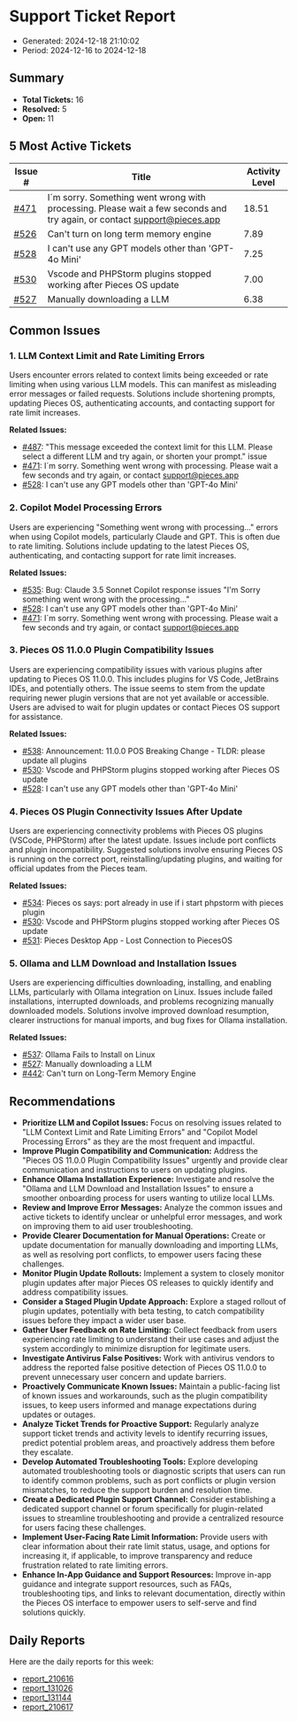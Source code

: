 # Support Ticket Report
- Generated: 2024-12-18 21:10:02
- Period: 2024-12-16 to 2024-12-18

## Summary
- **Total Tickets:** 16
- **Resolved:** 5
- **Open:** 11

## 5 Most Active Tickets
| Issue # | Title | Activity Level |
|---------|-------|----------------|
| [#471](https://github.com/pieces-app/support/issues/471) | I´m sorry. Something went wrong with processing. Please wait a few seconds and try again, or contact support@pieces.app | 18.51 |
| [#526](https://github.com/pieces-app/support/issues/526) | Can't turn on long term memory engine | 7.89 |
| [#528](https://github.com/pieces-app/support/issues/528) | I can't use any GPT models other than 'GPT-4o Mini' | 7.25 |
| [#530](https://github.com/pieces-app/support/issues/530) | Vscode and PHPStorm plugins stopped working after Pieces OS update | 7.00 |
| [#527](https://github.com/pieces-app/support/issues/527) | Manually downloading a LLM | 6.38 |

## Common Issues
### 1. LLM Context Limit and Rate Limiting Errors
Users encounter errors related to context limits being exceeded or rate limiting when using various LLM models. This can manifest as misleading error messages or failed requests. Solutions include shortening prompts, updating Pieces OS, authenticating accounts, and contacting support for rate limit increases.

**Related Issues:**
- [#487](https://github.com/pieces-app/support/issues/487): "This message exceeded the context limit for this LLM. Please select a different LLM and try again, or shorten your prompt." issue
- [#471](https://github.com/pieces-app/support/issues/471): I´m sorry. Something went wrong with processing. Please wait a few seconds and try again, or contact support@pieces.app
- [#528](https://github.com/pieces-app/support/issues/528): I can't use any GPT models other than 'GPT-4o Mini'

### 2. Copilot Model Processing Errors
Users are experiencing "Something went wrong with processing..." errors when using Copilot models, particularly Claude and GPT. This is often due to rate limiting. Solutions include updating to the latest Pieces OS, authenticating, and contacting support for rate limit increases.

**Related Issues:**
- [#535](https://github.com/pieces-app/support/issues/535): Bug: Claude 3.5 Sonnet Copilot response issues "I'm Sorry something went wrong with the processing..."
- [#528](https://github.com/pieces-app/support/issues/528): I can't use any GPT models other than 'GPT-4o Mini'
- [#471](https://github.com/pieces-app/support/issues/471): I´m sorry. Something went wrong with processing. Please wait a few seconds and try again, or contact support@pieces.app

### 3. Pieces OS 11.0.0 Plugin Compatibility Issues
Users are experiencing compatibility issues with various plugins after updating to Pieces OS 11.0.0.  This includes plugins for VS Code, JetBrains IDEs, and potentially others. The issue seems to stem from the update requiring newer plugin versions that are not yet available or accessible. Users are advised to wait for plugin updates or contact Pieces OS support for assistance.

**Related Issues:**
- [#538](https://github.com/pieces-app/support/issues/538): Announcement: 11.0.0 POS Breaking Change - TLDR: please update all plugins
- [#530](https://github.com/pieces-app/support/issues/530): Vscode and PHPStorm plugins stopped working after Pieces OS update
- [#528](https://github.com/pieces-app/support/issues/528): I can't use any GPT models other than 'GPT-4o Mini'

### 4. Pieces OS Plugin Connectivity Issues After Update
Users are experiencing connectivity problems with Pieces OS plugins (VSCode, PHPStorm) after the latest update.  Issues include port conflicts and plugin incompatibility.  Suggested solutions involve ensuring Pieces OS is running on the correct port, reinstalling/updating plugins, and waiting for official updates from the Pieces team.

**Related Issues:**
- [#534](https://github.com/pieces-app/support/issues/534): Pieces os says: port already in use if i start phpstorm with pieces plugin
- [#530](https://github.com/pieces-app/support/issues/530): Vscode and PHPStorm plugins stopped working after Pieces OS update
- [#531](https://github.com/pieces-app/support/issues/531): Pieces Desktop App - Lost Connection to PiecesOS

### 5. Ollama and LLM Download and Installation Issues
Users are experiencing difficulties downloading, installing, and enabling LLMs, particularly with Ollama integration on Linux. Issues include failed installations, interrupted downloads, and problems recognizing manually downloaded models. Solutions involve improved download resumption, clearer instructions for manual imports, and bug fixes for Ollama installation.

**Related Issues:**
- [#537](https://github.com/pieces-app/support/issues/537): Ollama Fails to Install on Linux
- [#527](https://github.com/pieces-app/support/issues/527): Manually downloading a LLM
- [#442](https://github.com/pieces-app/support/issues/442): Can't turn on Long-Term Memory Engine


## Recommendations
- **Prioritize LLM and Copilot Issues:** Focus on resolving issues related to "LLM Context Limit and Rate Limiting Errors" and "Copilot Model Processing Errors" as they are the most frequent and impactful.
- **Improve Plugin Compatibility and Communication:** Address the "Pieces OS 11.0.0 Plugin Compatibility Issues" urgently and provide clear communication and instructions to users on updating plugins.
- **Enhance Ollama Installation Experience:** Investigate and resolve the "Ollama and LLM Download and Installation Issues" to ensure a smoother onboarding process for users wanting to utilize local LLMs.
- **Review and Improve Error Messages:** Analyze the common issues and active tickets to identify unclear or unhelpful error messages, and work on improving them to aid user troubleshooting.
- **Provide Clearer Documentation for Manual Operations:** Create or update documentation for manually downloading and importing LLMs, as well as resolving port conflicts, to empower users facing these challenges.
- **Monitor Plugin Update Rollouts:** Implement a system to closely monitor plugin updates after major Pieces OS releases to quickly identify and address compatibility issues.
- **Consider a Staged Plugin Update Approach:** Explore a staged rollout of plugin updates, potentially with beta testing, to catch compatibility issues before they impact a wider user base.
- **Gather User Feedback on Rate Limiting:** Collect feedback from users experiencing rate limiting to understand their use cases and adjust the system accordingly to minimize disruption for legitimate users.
- **Investigate Antivirus False Positives:** Work with antivirus vendors to address the reported false positive detection of Pieces OS 11.0.0 to prevent unnecessary user concern and update barriers.
- **Proactively Communicate Known Issues:** Maintain a public-facing list of known issues and workarounds, such as the plugin compatibility issues, to keep users informed and manage expectations during updates or outages.
- **Analyze Ticket Trends for Proactive Support:** Regularly analyze support ticket trends and activity levels to identify recurring issues, predict potential problem areas, and proactively address them before they escalate.
- **Develop Automated Troubleshooting Tools:** Explore developing automated troubleshooting tools or diagnostic scripts that users can run to identify common problems, such as port conflicts or plugin version mismatches, to reduce the support burden and resolution time.
- **Create a Dedicated Plugin Support Channel:** Consider establishing a dedicated support channel or forum specifically for plugin-related issues to streamline troubleshooting and provide a centralized resource for users facing these challenges.
- **Implement User-Facing Rate Limit Information:** Provide users with clear information about their rate limit status, usage, and options for increasing it, if applicable, to improve transparency and reduce frustration related to rate limiting errors.
- **Enhance In-App Guidance and Support Resources:** Improve in-app guidance and integrate support resources, such as FAQs, troubleshooting tips, and links to relevant documentation, directly within the Pieces OS interface to empower users to self-serve and find solutions quickly.

## Daily Reports
Here are the daily reports for this week:

- [report_210616](daily/2024-12-17/report_210616.md)
- [report_131026](daily/2024-12-17/report_131026.md)
- [report_131144](daily/2024-12-18/report_131144.md)
- [report_210617](daily/2024-12-18/report_210617.md)
